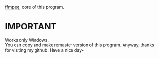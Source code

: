 [ffmpeg](https://github.com/GyanD/codexffmpeg/), core of this program. <br>

# IMPORTANT
Works only Windows. <br>
You can copy and make remaster version of this program. Anyway, thanks for visiting my github. Have a nice day~
